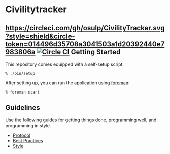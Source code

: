 Civilitytracker
===============
https://circleci.com/gh/osulp/CivilityTracker.svg?style=shield&circle-token=014496d35708a3041503a1d20392440e7983806a
[![Circle CI](https://circleci.com/gh/osulp/CivilityTracker.svg?style=shield&circle-token=014496d35708a3041503a1d20392440e7983806a)](https://circleci.com/gh/osulp/CivilityTracker.svg?style=shield&circle-token=014496d35708a3041503a1d20392440e7983806a)
Getting Started
---------------

This repository comes equipped with a self-setup script:

    % ./bin/setup

After setting up, you can run the application using [foreman]:

    % foreman start

[foreman]: http://ddollar.github.io/foreman/

Guidelines
----------

Use the following guides for getting things done, programming well, and
programming in style.

* [Protocol](http://github.com/thoughtbot/guides/blob/master/protocol)
* [Best Practices](http://github.com/thoughtbot/guides/blob/master/best-practices)
* [Style](http://github.com/thoughtbot/guides/blob/master/style)
